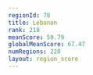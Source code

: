 ```yaml
---
regionId: 78
title: Lebanon
rank: 218
meanScore: 50.79
globalMeanScore: 67.47
numRegions: 220
layout: region_score
---
```

